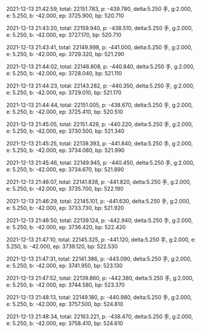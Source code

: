 2021-12-13 21:42:59, total: 22151.783, p: -439.780, delta:5.250 手, g:2.000, e: 5.250, b: -42.000, ep: 3725.900, bp: 520.710

2021-12-13 21:43:20, total: 22159.940, p: -438.510, delta:5.250 手, g:2.000, e: 5.250, b: -42.000, ep: 3727.170, bp: 520.710

2021-12-13 21:43:41, total: 22149.998, p: -441.000, delta:5.250 手, g:2.000, e: 5.250, b: -42.000, ep: 3729.320, bp: 521.290

2021-12-13 21:44:02, total: 22146.808, p: -440.840, delta:5.250 手, g:2.000, e: 5.250, b: -42.000, ep: 3728.040, bp: 521.110

2021-12-13 21:44:23, total: 22143.282, p: -440.350, delta:5.250 手, g:2.000, e: 5.250, b: -42.000, ep: 3729.010, bp: 521.170

2021-12-13 21:44:44, total: 22151.005, p: -438.670, delta:5.250 手, g:2.000, e: 5.250, b: -42.000, ep: 3725.410, bp: 520.510

2021-12-13 21:45:05, total: 22151.429, p: -440.220, delta:5.250 手, g:2.000, e: 5.250, b: -42.000, ep: 3730.500, bp: 521.340

2021-12-13 21:45:25, total: 22139.393, p: -441.840, delta:5.250 手, g:2.000, e: 5.250, b: -42.000, ep: 3734.080, bp: 521.990

2021-12-13 21:45:46, total: 22149.945, p: -440.450, delta:5.250 手, g:2.000, e: 5.250, b: -42.000, ep: 3734.670, bp: 521.890

2021-12-13 21:46:07, total: 22141.838, p: -441.820, delta:5.250 手, g:2.000, e: 5.250, b: -42.000, ep: 3735.700, bp: 522.190

2021-12-13 21:46:29, total: 22145.101, p: -441.630, delta:5.250 手, g:2.000, e: 5.250, b: -42.000, ep: 3733.730, bp: 521.920

2021-12-13 21:46:50, total: 22139.124, p: -442.940, delta:5.250 手, g:2.000, e: 5.250, b: -42.000, ep: 3736.420, bp: 522.420

2021-12-13 21:47:10, total: 22145.325, p: -441.120, delta:5.250 手, g:2.000, e: 5.250, b: -42.000, ep: 3739.120, bp: 522.530

2021-12-13 21:47:31, total: 22141.386, p: -443.090, delta:5.250 手, g:2.000, e: 5.250, b: -42.000, ep: 3741.950, bp: 523.130

2021-12-13 21:47:52, total: 22139.860, p: -442.380, delta:5.250 手, g:2.000, e: 5.250, b: -42.000, ep: 3744.580, bp: 523.370

2021-12-13 21:48:13, total: 22149.180, p: -440.980, delta:5.250 手, g:2.000, e: 5.250, b: -42.000, ep: 3757.500, bp: 524.810

2021-12-13 21:48:34, total: 22163.221, p: -438.470, delta:5.250 手, g:2.000, e: 5.250, b: -42.000, ep: 3758.410, bp: 524.610